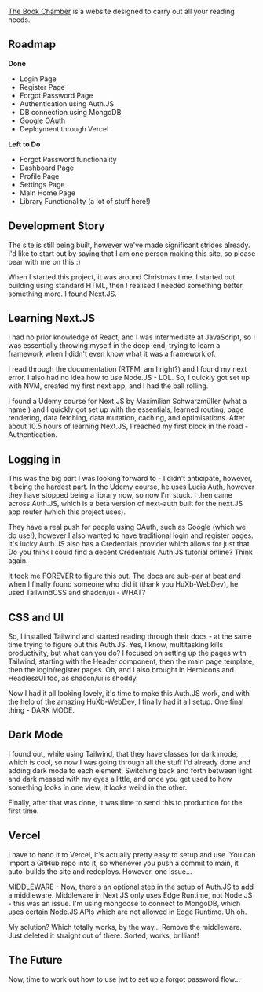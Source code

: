 [The Book Chamber](https://www.book-chamber.com) is a website designed to carry out all your reading needs.

## Roadmap

**Done**
- Login Page
- Register Page
- Forgot Password Page
- Authentication using Auth.JS
- DB connection using MongoDB
- Google OAuth
- Deployment through Vercel

**Left to Do**
- Forgot Password functionality
- Dashboard Page
- Profile Page
- Settings Page
- Main Home Page
- Library Functionality (a lot of stuff here!)

## Development Story

The site is still being built, however we've made significant strides already. I'd like to start out by saying that I am one person making this site, so please bear with me on this :)

When I started this project, it was around Christmas time. I started out building using standard HTML, then I realised I needed something better, something more. I found Next.JS.

## Learning Next.JS

I had no prior knowledge of React, and I was intermediate at JavaScript, so I was essentially throwing myself in the deep-end, trying to learn a framework when I didn't even know what it was a framework of.

I read through the documentation (RTFM, am I right?) and I found my next error. I also had no idea how to use Node.JS - LOL. So, I quickly got set up with NVM, created my first next app, and I had the ball rolling.

I found a Udemy course for Next.JS by Maximilian Schwarzmüller (what a name!) and I quickly got set up with the essentials, learned routing, page rendering, data fetching, data mutation, caching, and optimisations. After about 10.5 hours of learning Next.JS, I reached my first block in the road - Authentication.

## Logging in

This was the big part I was looking forward to - I didn't anticipate, however, it being the hardest part. In the Udemy course, he uses Lucia Auth, however they have stopped being a library now, so now I'm stuck. I then came across Auth.JS, which is a beta version of next-auth built for the next.JS app router (which this project uses).

They have a real push for people using OAuth, such as Google (which we do use!), however I also wanted to have traditional login and register pages. It's lucky Auth.JS also has a Credentials provider which allows for just that. Do you think I could find a decent Credentials Auth.JS tutorial online? Think again.

It took me FOREVER to figure this out. The docs are sub-par at best and when I finally found someone who did it (thank you HuXb-WebDev), he used TailwindCSS and shadcn/ui - WHAT?

## CSS and UI

So, I installed Tailwind and started reading through their docs - at the same time trying to figure out this Auth.JS. Yes, I know, multitasking kills productivity, but what can you do? I focused on setting up the pages with Tailwind, starting with the Header component, then the main page template, then the login/register pages. Oh, and I also brought in Heroicons and HeadlessUI too, as shadcn/ui is shoddy.

Now I had it all looking lovely, it's time to make this Auth.JS work, and with the help of the amazing HuXb-WebDev, I finally had it all setup. One final thing - DARK MODE.

## Dark Mode

I found out, while using Tailwind, that they have classes for dark mode, which is cool, so now I was going through all the stuff I'd already done and adding dark mode to each element. Switching back and forth between light and dark messed with my eyes a little, and once you get used to how something looks in one view, it looks weird in the other.

Finally, after that was done, it was time to send this to production for the first time.

## Vercel

I have to hand it to Vercel, it's actually pretty easy to setup and use. You can import a GitHub repo into it, so whenever you push a commit to main, it auto-builds the site and redeploys. However, one issue...

MIDDLEWARE - Now, there's an optional step in the setup of Auth.JS to add a middleware. Middleware in Next.JS only uses Edge Runtime, not Node.JS - this was an issue. I'm using mongoose to connect to MongoDB, which uses certain Node.JS APIs which are not allowed in Edge Runtime. Uh oh.

My solution? Which totally works, by the way... Remove the middleware. Just deleted it straight out of there. Sorted, works, brilliant!

## The Future

Now, time to work out how to use jwt to set up a forgot password flow...